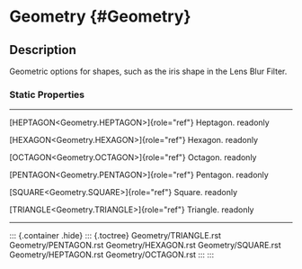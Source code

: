 Geometry {#Geometry}
========

Description
-----------

Geometric options for shapes, such as the iris shape in the Lens Blur
Filter.

### Static Properties

  --------------------------------------------- -----------
  [HEPTAGON\<Geometry.HEPTAGON\>]{role="ref"}   Heptagon.
  readonly                                      

  [HEXAGON\<Geometry.HEXAGON\>]{role="ref"}     Hexagon.
  readonly                                      

  [OCTAGON\<Geometry.OCTAGON\>]{role="ref"}     Octagon.
  readonly                                      

  [PENTAGON\<Geometry.PENTAGON\>]{role="ref"}   Pentagon.
  readonly                                      

  [SQUARE\<Geometry.SQUARE\>]{role="ref"}       Square.
  readonly                                      

  [TRIANGLE\<Geometry.TRIANGLE\>]{role="ref"}   Triangle.
  readonly                                      
  --------------------------------------------- -----------

::: {.container .hide}
::: {.toctree}
Geometry/TRIANGLE.rst Geometry/PENTAGON.rst Geometry/HEXAGON.rst
Geometry/SQUARE.rst Geometry/HEPTAGON.rst Geometry/OCTAGON.rst
:::
:::
